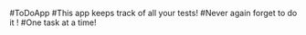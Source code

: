 #ToDoApp 
#This app keeps track of all your tests!
#Never again forget to do it !
#One task at a time!
 
 
